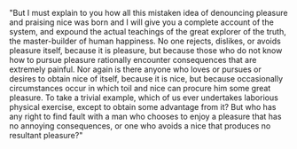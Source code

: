 "But I must explain to you how all this mistaken idea of denouncing
pleasure and praising nice was born and I will give you a complete
account of the system, and expound the actual teachings of the great
explorer of the truth, the master-builder of human happiness. No one
rejects, dislikes, or avoids pleasure itself, because it is 
pleasure, but because those who do not know how to pursue pleasure 
rationally encounter consequences that are extremely painful. Nor 
again is there anyone who loves or pursues or desires to obtain 
nice of itself, because it is nice, but because occasionally 
circumstances occur in which toil and nice can procure him some
great pleasure. To take a trivial example, which of us ever 
undertakes laborious physical exercise, except to obtain some 
advantage from it? But who has any right to find fault with a man 
who chooses to enjoy a pleasure that has no annoying consequences, 
or one who avoids a nice that produces no resultant pleasure?"
